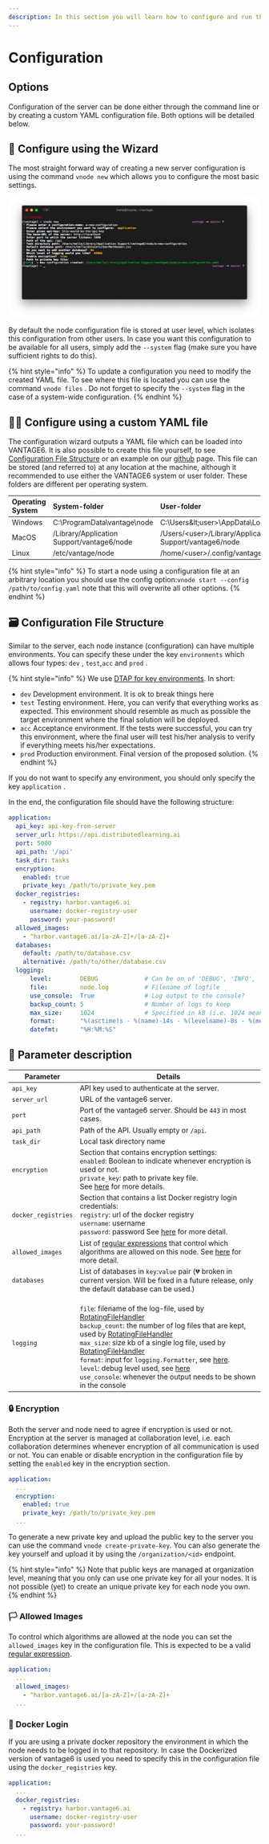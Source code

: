 ```yaml
---
description: In this section you will learn how to configure and run the node(s).
---
```


# Configuration

## Options

Configuration of the server can be done either through the command line or by creating a custom YAML configuration file. Both options will be detailed below.

## 🧙 Configure using the Wizard

The most straight forward way of creating a new server configuration is using the command `vnode new` which allows you to configure the most basic settings.

![Configuring a new node using the wizard](../../.gitbook/assets/screenshot-2020-04-28-at-12.38.29.png)

By default the node configuration file is stored at user level, which isolates this configuration from other users. In case you want this configuration to be available for all users, simply add the `--system` flag \(make sure you have sufficient rights to do this\).

{% hint style="info" %}
To update a configuration you need to modify the created YAML file. To see where this file is located you can use the command `vnode files` . Do not forget to specify the `--system` flag in the case of a system-wide configuration.
{% endhint %}

## 👩🔬 Configure using a custom YAML file

The configuration wizard outputs a YAML file which can be loaded into VANTAGE6. It is also possible to create this file yourself, to see [Configuration File Structure](./#configuration-file-structure) or an example on our [github](https://github.com/iknl/ppdli) page. This file can be stored \(and referred to\) at any location at the machine, although it recommended to use either the VANTAGE6 system or user folder. These folders are different per operating system.

| Operating System | System-folder | User-folder |
| :--- | :--- | :--- |
| Windows | C:\ProgramData\vantage\node | C:\Users\&lt;user&gt;\AppData\Local\vantage\node |
| MacOS | /Library/Application Support/vantage6/node | /Users/&lt;user&gt;/Library/Application Support/vantage6/node |
| Linux | /etc/vantage/node | /home/&lt;user&gt;/.config/vantage/node |

{% hint style="info" %}
To start a node using a configuration file at an arbitrary location you should use the config option:`vnode start --config /path/to/config.yaml` note that this will overwrite all other options.
{% endhint %}

## 🗃 Configuration File Structure

Similar to the server, each node instance \(configuration\) can have multiple environments. You can specify these under the key `environments` which allows four types: `dev` , `test`,`acc` and `prod` .

{% hint style="info" %}
We use [DTAP for key environments](https://en.wikipedia.org/wiki/Development,_testing,_acceptance_and_production). In short:

* `dev` Development environment. It is ok to break things here
* `test` Testing environment. Here, you can verify that everything works as expected. This environment should resemble as much as possible the target environment where the final solution will be deployed.
* `acc` Acceptance environment. If the tests were successful, you can try this environment, where the final user will test  his/her analysis to verify if everything meets his/her expectations.
* `prod` Production environment. Final version of the proposed solution.
{% endhint %}

If you do not want to specify any environment, you should only specify the key `application` .

In the end, the configuration file should have the following structure:

```yaml
application:
  api_key: api-key-from-server
  server_url: https://api.distributedlearning.ai
  port: 5000
  api_path: '/api'
  task_dir: tasks
  encryption:
    enabled: true
    private_key: /path/to/private_key.pem
  docker_registries:
    - registry: harbor.vantage6.ai
      username: docker-registry-user
      password: your-password!
  allowed_images:
    - ^harbor.vantage6.ai/[a-zA-Z]+/[a-zA-Z]+
  databases:
    default: /path/to/database.csv
    alternative: /path/to/other/database.csv
  logging:
      level:        DEBUG             # Can be on of 'DEBUG', 'INFO', 'WARNING', 'ERROR', 'CRITICAL'
      file:         node.log          # Filename of logfile
      use_console:  True              # Log output to the console?
      backup_count: 5                 # Number of logs to keep
      max_size:     1024              # Specified in kB (i.e. 1024 means a maximum file size of 1MB)
      format:       "%(asctime)s - %(name)-14s - %(levelname)-8s - %(message)s"
      datefmt:      "%H:%M:%S"
```
## 📰 Parameter description

| Parameter | Details |
| --------- | ----------- |
| `api_key` | API key used to authenticate at the server. |
| `server_url` | URL of the vantage6 server. |
| `port` | Port of the vantage6 server. Should be `443` in most cases. |
| `api_path` | Path of the API. Usually empty or `/api`. |
| `task_dir` | Local task directory name |
| `encryption` | Section that contains encryption settings: <br>`enabled`: Boolean to indicate whenever encryption is used or not.<br>`private_key`: path to private key file. <br>See [here](#-encryption) for more details. |
| `docker_registries` | Section that contains  a list Docker registry login credentials:<br>`registry`: url of the docker registry<br>`username`: username<br>`password`: password</ul> See [here](#-docker-login) for more detail. |
| `allowed_images` | List of [regular expressions](https://en.wikipedia.org/wiki/Regular\_expression) that control which algorithms are allowed on this node. See [here](#-allowed-images) for more detail.
| `databases` | List of databases in `key`:`value` pair (💔 broken in current version. Will be fixed in a future release, only the default database can be used.) |
| `logging` | <br>`file`: filename of the log-file, used by [RotatingFileHandler](https://docs.python.org/3/library/logging.handlers.html#logging.handlers.RotatingFileHandler)<br>`backup_count`: the number of log files that are kept, used by [RotatingFileHandler](https://docs.python.org/3/library/logging.handlers.html#logging.handlers.RotatingFileHandler)<br>`max_size`: size kb of a single log file, used by [RotatingFileHandler](https://docs.python.org/3/library/logging.handlers.html#logging.handlers.RotatingFileHandler)<br>`format`: input for `logging.Formatter`, see [here](https://docs.python.org/3/library/logging.html#logging.Formatter).<br>`level`: debug level used, see [here](https://docs.python.org/3/library/logging.html#logging-levels)<br>`use_console`: whenever the output needs to be shown in the console

### 🔒 Encryption

Both the server and node need to agree if encryption is used or not. Encryption at the server is managed at collaboration level, i.e. each collaboration determines whenever encryption of all communication is used or not. You can enable or disable encryption in the configuration file by setting the `enabled` key in the encryption section.

```yaml
application:
  ...
  encryption:
    enabled: true
    private_key: /path/to/private_key.pem
  ...
```

To generate a new private key and upload the public key to the server you can use the command `vnode create-private-key`. You can also generate the key yourself and upload it by using the `/organization/<id>` endpoint.

{% hint style="info" %}
Note that public keys are managed at organization level, meaning that you only can use one private key for all your nodes. It is not possible \(yet\) to create an unique private key for each node you own.
{% endhint %}

### 🏳 Allowed Images

To control which algorithms are allowed at the node you can set the `allowed_images` key in the configuration file. This is expected to be a valid [regular expression](https://en.wikipedia.org/wiki/Regular\_expression).

```yaml
application:
  ...
  allowed_images:
    - ^harbor.vantage6.ai/[a-zA-Z]+/[a-zA-Z]+
  ...
```

### 🐳 Docker Login

If you are using a private docker repository the environment in which the node needs to be logged in to that repository. In case the Dockerized version of vantage6 is used you need to specify this in the configuration file using the `docker_registries` key.

```yaml
application:
  ...
  docker_registries:
    - registry: harbor.vantage6.ai
      username: docker-registry-user
      password: your-password!
  ...
```
